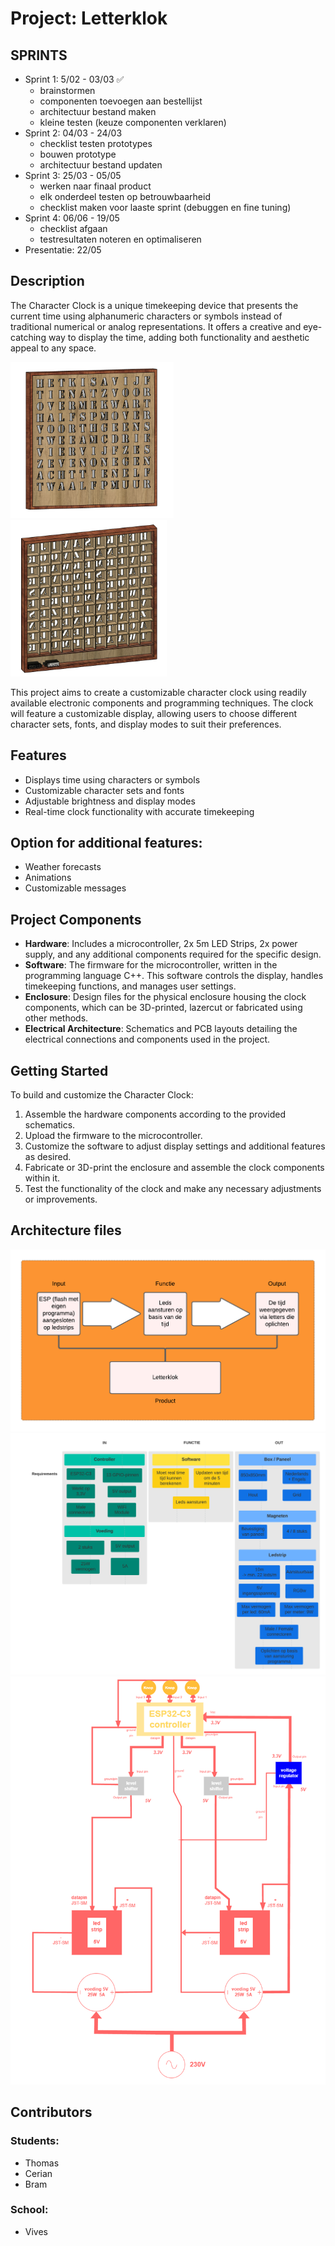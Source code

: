 # Project: Letterklok 

## SPRINTS
- Sprint 1: 5/02 - 03/03 ✅
    - brainstormen
    - componenten toevoegen aan bestellijst
    - architectuur bestand maken
    - kleine testen (keuze componenten verklaren)
- Sprint 2: 04/03 - 24/03
    - checklist testen prototypes
    - bouwen prototype
    - architectuur bestand updaten
- Sprint 3: 25/03 - 05/05
    - werken naar finaal product
    - elk onderdeel testen op betrouwbaarheid
    - checklist maken voor laaste sprint (debuggen en fine tuning)
- Sprint 4: 06/06 - 19/05
    - checklist afgaan
    - testresultaten noteren en optimaliseren
- Presentatie: 22/05


## Description
The Character Clock is a unique timekeeping device that presents the current time using alphanumeric characters or symbols instead of traditional numerical or analog representations. It offers a creative and eye-catching way to display the time, adding both functionality and aesthetic appeal to any space.

<img src="/Foto's/LetterClock.png" alt="Character Clock" height="250" ><img src="/Foto's/LTRCLCK.png" alt="Character Clock" height="250">




This project aims to create a customizable character clock using readily available electronic components and programming techniques. The clock will feature a customizable display, allowing users to choose different character sets, fonts, and display modes to suit their preferences.


## Features
- Displays time using characters or symbols
- Customizable character sets and fonts
- Adjustable brightness and display modes
- Real-time clock functionality with accurate timekeeping

## Option for additional features:
- Weather forecasts 
- Animations
- Customizable messages

## Project Components
- **Hardware**: Includes a microcontroller, 2x 5m LED Strips, 2x power supply, and any additional components required for the specific design.
- **Software**: The firmware for the microcontroller, written in the programming language C++. This software controls the display, handles timekeeping functions, and manages user settings.
- **Enclosure**: Design files for the physical enclosure housing the clock components, which can be 3D-printed, lazercut or fabricated using other methods.
- **Electrical Architecture**: Schematics and PCB layouts detailing the electrical connections and components used in the project.

## Getting Started
To build and customize the Character Clock:
1. Assemble the hardware components according to the provided schematics.
2. Upload the firmware to the microcontroller.
3. Customize the software to adjust display settings and additional features as desired.
4. Fabricate or 3D-print the enclosure and assemble the clock components within it.
5. Test the functionality of the clock and make any necessary adjustments or improvements.

## Architecture files 

![Architecture file](/Architectuur/Foto's/Input-Functie-Output.png)
![Architecture file](/Architectuur/Foto's/Requirements.png)
![Architecture file](/Architectuur/Foto's/Architecture.png)



## Contributors

### Students:
- Thomas
- Cerian
- Bram

### School:
- Vives

